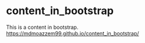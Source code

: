 # content_in_bootstrap
This is a content in bootstrap.
https://mdmoazzem99.github.io/content_in_bootstrap/
